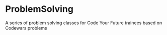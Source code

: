 # ProblemSolving
A series of problem solving classes for Code Your Future trainees based on Codewars problems
